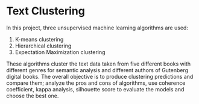 # Text Clustering
 
In this project, three unsupervised machine learning algorithms are used:
1. K-means clustering
2. Hierarchical clustering 
3. Expectation Maximization clustering

These algorithms cluster the text data taken from five different books with different genres for semantic analysis and different authors of Gutenberg digital books.
The overall objective is to produce clustering predictions and compare them; analyze the pros and cons of algorithms, use coherence coefficient, kappa analysis, silhouette score to evaluate the models and choose the best one.
